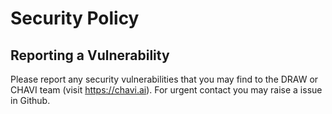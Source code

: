 # Security Policy

## Reporting a Vulnerability
Please report any security vulnerabilities that you may find to the DRAW or CHAVI team (visit https://chavi.ai). For urgent contact you may raise a issue in Github.
